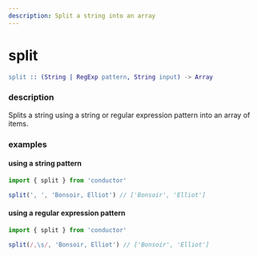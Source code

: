 ```yaml
---
description: Split a string into an array
---
```


# split

```erlang
split :: (String | RegExp pattern, String input) -> Array
```

### description

Splits a string using a string or regular expression pattern into an array of items.

### examples

#### using a string pattern

```javascript
import { split } from 'conductor'

split(', ', 'Bonsoir, Elliot') // ['Bonsoir', 'Elliot']
```

#### using a regular expression pattern

```javascript
import { split } from 'conductor'

split(/,\s/, 'Bonsoir, Elliot') // ['Bonsoir', 'Elliot']
```

